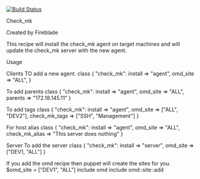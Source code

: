 [![Build Status](https://travis-ci.org/Firebladee/check_mk.png?branch=master)](https://travis-ci.org/Firebladee/check_mk)


Check_mk

Created by Fireblade

This recipe will install the check_mk agent on target machines and will update the check_mk server with the new agent.

Usage

Clients
TO add a new agent.
class { "check_mk":
	install		=> "agent",
	omd_site	=> "ALL",
}

To add parents
class { "check_mk":
	install		=> "agent",
	omd_site	=> "ALL",
	parents		=> "172.18.145.11"
}

To add tags
class { "check_mk":
	install		=> "agent",
	omd_site	=> ["ALL", "DEV2"],
	check_mk_tags	=> ["SSH", "Management"]
}

For host alias
class { "check_mk":
	install		=> "agent",
	omd_site	=> "ALL",
	check_mk_alias	=> "This server does nothing"
}

Server
To add the server
class { "check_mk":
	install		=> "server",
	omd_site	=> ["DEV1, "ALL"]
}

If you add the omd recipe then puppet will create the sites for you.
$omd_site	= ["DEV1", "ALL"]
include omd
include omd::site::add



